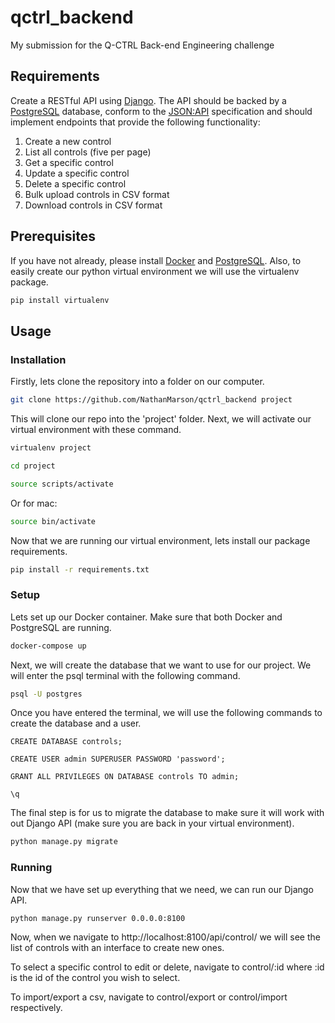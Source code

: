 # qctrl_backend
My submission for the Q-CTRL Back-end Engineering challenge

## Requirements

Create a RESTful API using [Django](https://www.djangoproject.com/). The API should be backed by a [PostgreSQL](https://www.postgresql.org/) database, conform to the [JSON:API](https://jsonapi.org/) specification and should implement endpoints that provide the following functionality:

1. Create a new control
1. List all controls (five per page)
1. Get a specific control
1. Update a specific control
1. Delete a specific control
1. Bulk upload controls in CSV format
1. Download controls in CSV format

## Prerequisites

If you have not already, please install [Docker](https://docs.docker.com/v17.12/install/) and [PostgreSQL](https://www.postgresql.org/download/). Also, to easily create our python virtual environment we will use the virtualenv package.


```bash
pip install virtualenv
```

## Usage


### Installation
Firstly, lets clone the repository into a folder on our computer.

```bash
git clone https://github.com/NathanMarson/qctrl_backend project
```

This will clone our repo into the 'project' folder. Next, we will activate our virtual environment with these command.

```bash
virtualenv project
```

```bash
cd project
```

```bash
source scripts/activate
```

Or for mac:

```bash
source bin/activate
```

Now that we are running our virtual environment, lets install our package requirements.

```bash
pip install -r requirements.txt
```


### Setup
Lets set up our Docker container. Make sure that both Docker and PostgreSQL are running.

```bash
docker-compose up
```

Next, we will create the database that we want to use for our project. We will enter the psql terminal with the following command.

```bash
psql -U postgres
```

Once you have entered the terminal, we will use the following commands to create the database and a user.

```
CREATE DATABASE controls;
```
```
CREATE USER admin SUPERUSER PASSWORD 'password';
```
```
GRANT ALL PRIVILEGES ON DATABASE controls TO admin;
```
```
\q
```

The final step is for us to migrate the database to make sure it will work with out Django API (make sure you are back in your virtual environment).

```bash
python manage.py migrate
```


### Running

Now that we have set up everything that we need, we can run our Django API.

```bash
python manage.py runserver 0.0.0.0:8100
```

Now, when we navigate to http://localhost:8100/api/control/ we will see the list of controls with an interface to create new ones.

To select a specific control to edit or delete, navigate to control/:id where :id is the id of the control you wish to select.

To import/export a csv, navigate to control/export or control/import respectively.

